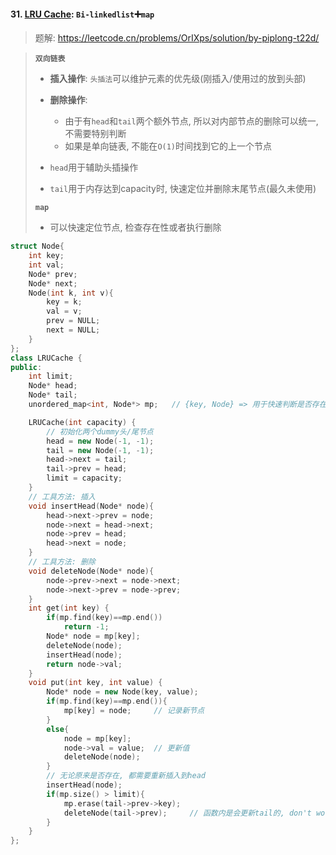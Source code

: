#### 31. [LRU Cache](https://leetcode.cn/problems/OrIXps/): `Bi-linkedlist`➕`map`

> 题解: https://leetcode.cn/problems/OrIXps/solution/by-piplong-t22d/

> **`双向链表`**
> 
> - **插入操作**: `头插法`可以维护元素的优先级(刚插入/使用过的放到头部)
>
> - **删除操作**:
>   - 由于有`head`和`tail`两个额外节点, 所以对内部节点的删除可以统一, 不需要特别判断
>   - 如果是单向链表, 不能在`O(1)`时间找到它的上一个节点
>
> - `head`用于辅助头插操作
> 
> - `tail`用于内存达到capacity时, 快速定位并删除末尾节点(最久未使用)
> 
> **`map`**
> 
> - 可以快速定位节点, 检查存在性或者执行删除

```CPP
struct Node{
    int key;
    int val;
    Node* prev;
    Node* next;
    Node(int k, int v){
        key = k;
        val = v;
        prev = NULL;
        next = NULL;
    }
};
class LRUCache {
public:
    int limit;
    Node* head;
    Node* tail;
    unordered_map<int, Node*> mp;   // {key, Node} => 用于快速判断是否存在 & 定位

    LRUCache(int capacity) {
        // 初始化两个dummy头/尾节点
        head = new Node(-1, -1);
        tail = new Node(-1, -1);
        head->next = tail;
        tail->prev = head;
        limit = capacity;
    }
    // 工具方法: 插入
    void insertHead(Node* node){
        head->next->prev = node;
        node->next = head->next;
        node->prev = head;
        head->next = node;
    }
    // 工具方法: 删除
    void deleteNode(Node* node){
        node->prev->next = node->next;
        node->next->prev = node->prev;
    }
    int get(int key) {
        if(mp.find(key)==mp.end())
            return -1;
        Node* node = mp[key];
        deleteNode(node);
        insertHead(node);
        return node->val;
    }
    void put(int key, int value) {
        Node* node = new Node(key, value);
        if(mp.find(key)==mp.end()){
            mp[key] = node;     // 记录新节点
        }
        else{
            node = mp[key];
            node->val = value;  // 更新值
            deleteNode(node);
        }
        // 无论原来是否存在, 都需要重新插入到head
        insertHead(node);
        if(mp.size() > limit){
            mp.erase(tail->prev->key);
            deleteNode(tail->prev);     // 函数内是会更新tail的, don't worry
        }
    }
};
```